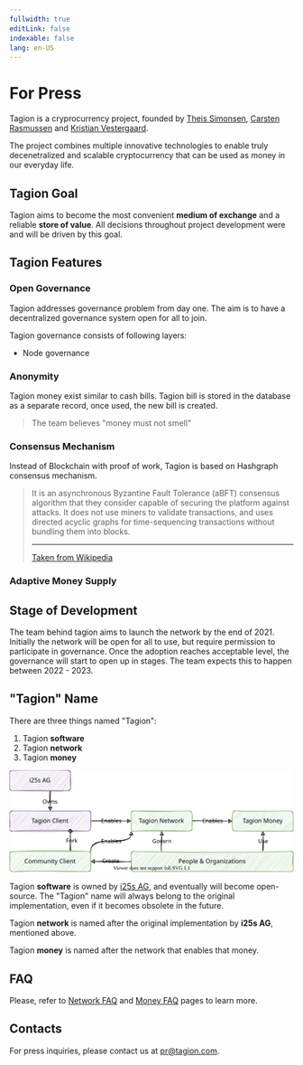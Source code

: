 ```yaml
---
fullwidth: true
editLink: false
indexable: false
lang: en-US
---
```


# For Press

Tagion is a cryprocurrency project, founded by [Theis Simonsen](https://www.linkedin.com/in/theis-simonsen-32035313/), [Carsten Rasmussen](https://www.linkedin.com/in/carsten-bleser-rasmussen-80699915/) and [Kristian Vestergaard](https://www.linkedin.com/in/kristian-vestergaard-a59b4a/).

The project combines multiple innovative technologies to enable truly decenetralized and scalable cryptocurrency that can be used as money in our everyday life.

## Tagion Goal

Tagion aims to become the most convenient **medium of exchange** and a reliable **store of value**. All decisions throughout project development were and will be driven by this goal.

## Tagion Features

### Open Governance

Tagion addresses governance problem from day one. The aim is to have a decentralized governance system open for all to join.

Tagion governance consists of following layers:

- Node governance

### Anonymity

Tagion money exist similar to cash bills. Tagion bill is stored in the database as a separate record, once used, the new bill is created.

> The team believes "money must not smell"

### Consensus Mechanism

Instead of Blockchain with proof of work, Tagion is based on Hashgraph consensus mechanism.

> It is an asynchronous Byzantine Fault Tolerance (aBFT) consensus algorithm that they consider capable of securing the platform against attacks. It does not use miners to validate transactions, and uses directed acyclic graphs for time-sequencing transactions without bundling them into blocks.
>
> ---
>
> [Taken from Wikipedia](https://en.wikipedia.org/wiki/Hashgraph)


### Adaptive Money Supply

## Stage of Development

The team behind tagion aims to launch the network by the end of 2021. Initially the network will be open for all to use, but require permission to participate in governance. Once the adoption reaches acceptable level, the governance will start to open up in stages. The team expects this to happen between 2022 - 2023.

## "Tagion" Name

There are three things named "Tagion":

1. Tagion **software**
2. Tagion **network**
3. Tagion **money**

![](/press/tagion-name.drawio.svg)

Tagion **software** is owned by [i25s AG](https://i25s.com), and eventually will become open-source. The "Tagion" name will always belong to the original implementation, even if it becomes obsolete in the future.

Tagion **network** is named after the original implementation by **i25s AG**, mentioned above.

Tagion **money** is named after the network that enables that money.


## FAQ

Please, refer to [Network FAQ](/network/faq) and [Money FAQ](/money/faq) pages to learn more.

## Contacts

For press inquiries, please contact us at [pr@tagion.com](mailto:pr@tagion.com).